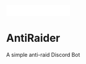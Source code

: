 ![AntiRaider](https://raw.githubusercontent.com/Fossium-Team/AntiRaider/main/images/AntiRaider_Full_White.png)

# AntiRaider
A simple anti-raid Discord Bot
